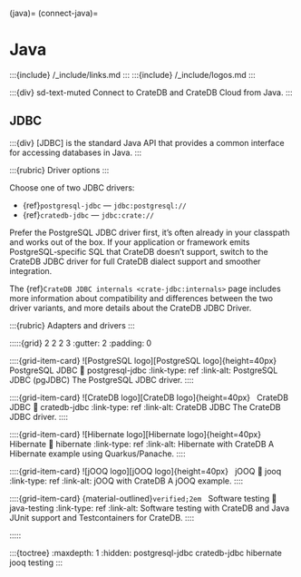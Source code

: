 (java)=
(connect-java)=

# Java

:::{include} /_include/links.md
:::
:::{include} /_include/logos.md
:::

:::{div} sd-text-muted
Connect to CrateDB and CrateDB Cloud from Java.
:::

## JDBC

:::{div}
[JDBC] is the standard Java API that provides a common interface for accessing
databases in Java.
:::

:::{rubric} Driver options
:::

Choose one of two JDBC drivers:

- {ref}`postgresql-jdbc` — `jdbc:postgresql://`
- {ref}`cratedb-jdbc` — `jdbc:crate://`

Prefer the PostgreSQL JDBC driver first, it’s often already in your classpath
and works out of the box. If your application or framework emits
PostgreSQL‑specific SQL that CrateDB doesn’t support, switch to the CrateDB
JDBC driver for full CrateDB dialect support and smoother integration.

The {ref}`CrateDB JDBC internals <crate-jdbc:internals>` page includes more information
about compatibility and differences between the two driver variants,
and more details about the CrateDB JDBC Driver.

:::{rubric} Adapters and drivers
:::

:::::{grid} 2 2 2 3
:gutter: 2
:padding: 0

::::{grid-item-card} ![PostgreSQL logo][PostgreSQL logo]{height=40px} &nbsp; PostgreSQL JDBC
:link: postgresql-jdbc
:link-type: ref
:link-alt: PostgreSQL JDBC (pgJDBC)
The PostgreSQL JDBC driver.
::::

::::{grid-item-card} ![CrateDB logo][CrateDB logo]{height=40px} &nbsp; CrateDB JDBC
:link: cratedb-jdbc
:link-type: ref
:link-alt: CrateDB JDBC
The CrateDB JDBC driver.
::::

::::{grid-item-card} ![Hibernate logo][Hibernate logo]{height=40px} &nbsp; Hibernate
:link: hibernate
:link-type: ref
:link-alt: Hibernate with CrateDB
A Hibernate example using Quarkus/Panache.
::::

::::{grid-item-card} ![jOOQ logo][jOOQ logo]{height=40px} &nbsp; jOOQ
:link: jooq
:link-type: ref
:link-alt: jOOQ with CrateDB
A jOOQ example.
::::

::::{grid-item-card} {material-outlined}`verified;2em` &nbsp; Software testing
:link: java-testing
:link-type: ref
:link-alt: Software testing with CrateDB and Java
JUnit support and Testcontainers for CrateDB.
::::

:::::



:::{toctree}
:maxdepth: 1
:hidden:
postgresql-jdbc
cratedb-jdbc
hibernate
jooq
testing
:::
